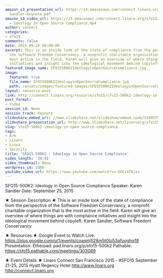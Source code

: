 ```yaml
---
amazon_s3_presentation_url: https://s3.amazonaws.com/connect.linaro.org/sfo15/Presentations/09-25-Friday/SFO15-500K2
  Sandler-Keynote.pdf
amazon_s3_video_url: https://s3.amazonaws.com/connect.linaro.org/sfo15/Videos/09-25-Friday/SFO15-500K2
  - Ideology in Open Source Compliance.mp4
author: connect
categories:
- sfo15
comments: false
date: 2015-09-25 00:00:00
excerpt: This is an inside look of the state of compliance from the perspective of
  the Software Freedom Conservancy, a nonprofit charitable organization that is the
  most active in the field. Karen will give an overview of where things are with compliance
  initiatives and insight into the ideological movement behind copyleft.
featured_image_name: SFO15500K2IdeologyinOpenSourceCompliance.jpg
image:
  featured: true
  file_name: SFO15500K2IdeologyinOpenSourceCompliance.jpg
  path: /assets/images/featured-images/SFO15500K2IdeologyinOpenSourceCompliance.jpg
layout: resource-post
link: http://connect.linaro.org/resource/sfo15/sfo15-500k2-ideology-in-open-source-compliance/
post_format:
- Video
session_id: None
session_track: Keynote
slideshare_embed_url: //www.slideshare.net/slideshow/embed_code/53893755
slideshare_presentation_url: http://www.slideshare.net/linaroorg/sfo15500k2-ideology-in-open-source-compliance
slug: sfo15-500k2-ideology-in-open-source-compliance
tags:
- Arm
- Linaro
- Linux
- Security
title: 'SFO15-500K2 : Ideology in Open Source Compliance'
video_length: '34:41'
video_thumbnail: None
wordpress_id: 2880
youtube_video_url: https://www.youtube.com/watch?v=-GOCsXT8jas
---
```


SFO15-500K2: Ideology in Open Source Compliance
Speaker: Karen Sandler
Date: September 25, 2015

★ Session Description ★
This is an inside look of the state of compliance from the perspective of the Software Freedom Conservancy, a nonprofit charitable organization that is the most active in the field. Karen will give an overview of where things are with compliance initiatives and insight into the ideological movement behind copyleft.
Karen Sandler, Software Freedom Conservancy

★ Resources ★ 
Google Event to Watch Live:  https://plus.google.com/u/1/events/coasmjfi28m5t0lo53qfuoghq18 
Presentation:
Etherpad: pad.linaro.org/p/sfo15-500k2
Pathable: https://sfo15.pathable.com/meetings/303089     

★ Event Details ★ 
Linaro Connect San Francisco 2015 - #SFO15 
September 21-25, 2015 
Hyatt Regency Hotel 
http://www.linaro.org
http://connect.linaro.org